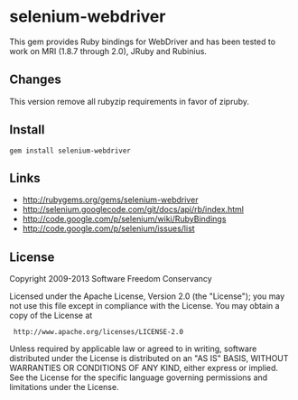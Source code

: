 # selenium-webdriver

This gem provides Ruby bindings for WebDriver and has been tested to work on MRI (1.8.7 through 2.0), JRuby and Rubinius.

## Changes

This version remove all rubyzip requirements in favor of zipruby.

## Install

    gem install selenium-webdriver

## Links

* http://rubygems.org/gems/selenium-webdriver
* http://selenium.googlecode.com/git/docs/api/rb/index.html
* http://code.google.com/p/selenium/wiki/RubyBindings
* http://code.google.com/p/selenium/issues/list

## License

Copyright 2009-2013 Software Freedom Conservancy

Licensed under the Apache License, Version 2.0 (the "License");
you may not use this file except in compliance with the License.
You may obtain a copy of the License at

     http://www.apache.org/licenses/LICENSE-2.0

Unless required by applicable law or agreed to in writing, software
distributed under the License is distributed on an "AS IS" BASIS,
WITHOUT WARRANTIES OR CONDITIONS OF ANY KIND, either express or implied.
See the License for the specific language governing permissions and
limitations under the License.

